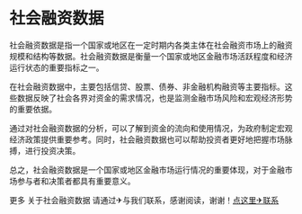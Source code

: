 # 社会融资数据

社会融资数据是指一个国家或地区在一定时期内各类主体在社会融资市场上的融资规模和结构等数据。社会融资数据是衡量一个国家或地区金融市场活跃程度和经济运行状态的重要指标之一。

在社会融资数据中，主要包括信贷、股票、债券、非金融机构融资等主要指标。这些数据反映了社会各界对资金的需求情况，也是监测金融市场风险和宏观经济形势的重要依据。

通过对社会融资数据的分析，可以了解到资金的流向和使用情况，为政府制定宏观经济政策提供重要参考。同时，社会融资数据也可以帮助投资者更好地把握市场脉搏，进行投资决策。

总之，社会融资数据是一个国家或地区金融市场运行情况的重要体现，对于金融市场参与者和决策者都具有重要意义。

更多 关于社会融资数据 请通过✈与我们联系，感谢阅读，谢谢！[点这里✈联系](https://c.k02.cc)